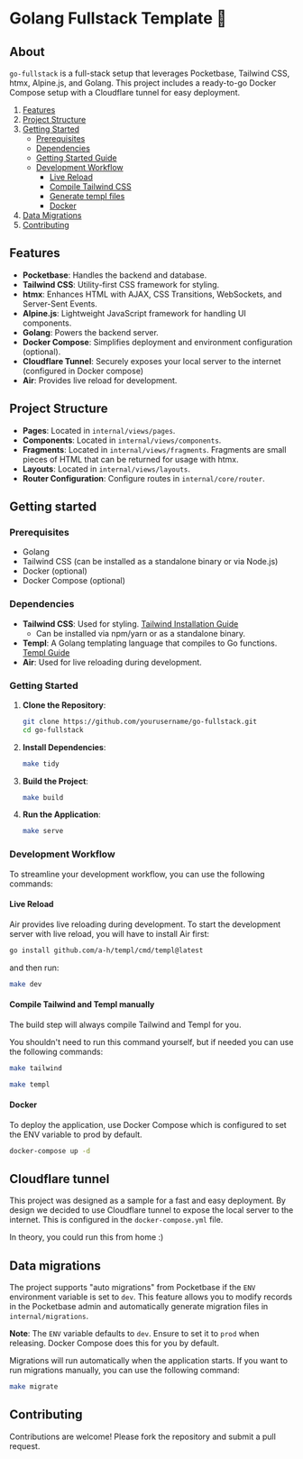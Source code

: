# Golang Fullstack Template 🚀

## About

`go-fullstack` is a full-stack setup that leverages Pocketbase, Tailwind CSS, htmx, Alpine.js, and Golang. This project includes a ready-to-go Docker Compose setup with a Cloudflare tunnel for easy deployment.

1. [Features](#features)
2. [Project Structure](#project-structure)
3. [Getting Started](#getting-started)
   - [Prerequisites](#prerequisites)
   - [Dependencies](#dependencies)
   - [Getting Started Guide](#getting-started-guide)
   - [Development Workflow](#development-workflow)
       - [Live Reload](#live-reload)
       - [Compile Tailwind CSS](#compile-tailwind-css)
       - [Generate templ files](#generate-templ-files)
       - [Docker](#docker)
4. [Data Migrations](#data-migrations)
5. [Contributing](#contributing)

## Features

- **Pocketbase**: Handles the backend and database.
- **Tailwind CSS**: Utility-first CSS framework for styling.
- **htmx**: Enhances HTML with AJAX, CSS Transitions, WebSockets, and Server-Sent Events.
- **Alpine.js**: Lightweight JavaScript framework for handling UI components.
- **Golang**: Powers the backend server.
- **Docker Compose**: Simplifies deployment and environment configuration (optional).
- **Cloudflare Tunnel**: Securely exposes your local server to the internet (configured in Docker compose)
- **Air**: Provides live reload for development.

## Project Structure

- **Pages**: Located in `internal/views/pages`.
- **Components**: Located in `internal/views/components`.
- **Fragments**: Located in `internal/views/fragments`. Fragments are small pieces of HTML that can be returned for usage with htmx.
- **Layouts**: Located in `internal/views/layouts`.
- **Router Configuration**: Configure routes in `internal/core/router`.

## Getting started

### Prerequisites

- Golang
- Tailwind CSS (can be installed as a standalone binary or via Node.js)
- Docker (optional)
- Docker Compose (optional)

### Dependencies

- **Tailwind CSS**: Used for styling. [Tailwind Installation Guide](https://tailwindcss.com/docs/installation)
  - Can be installed via npm/yarn or as a standalone binary.
- **Templ**: A Golang templating language that compiles to Go functions. [Templ Guide](https://templ.guide)
- **Air**: Used for live reloading during development.

### Getting Started

1. **Clone the Repository**:
    ```sh
    git clone https://github.com/yourusername/go-fullstack.git
    cd go-fullstack
    ```

2. **Install Dependencies**:
    ```sh
    make tidy
    ```

3. **Build the Project**:
    ```sh
    make build
    ```

4. **Run the Application**:
    ```sh
    make serve
    ```

### Development Workflow

To streamline your development workflow, you can use the following commands:

#### Live Reload

Air provides live reloading during development. To start the development server with live reload, you will have to install Air first:

```sh
go install github.com/a-h/templ/cmd/templ@latest
```

and then run:

```sh
make dev
```

#### Compile Tailwind and Templ manually

The build step will always compile Tailwind and Templ for you.

You shouldn't need to run this command yourself, but if needed you can use the following commands:

```sh
make tailwind
```

```sh
make templ
```

#### Docker

To deploy the application, use Docker Compose which is configured to set the ENV variable to prod by default.

```sh
docker-compose up -d
```

## Cloudflare tunnel

This project was designed as a sample for a fast and easy deployment. By design we decided to use Cloudflare tunnel to expose the local server to the internet. This is configured in the `docker-compose.yml` file.

In theory, you could run this from home :)

## Data migrations

The project supports "auto migrations" from Pocketbase if the `ENV` environment variable is set to `dev`. This feature allows you to modify records in the Pocketbase admin and automatically generate migration files in `internal/migrations`.

**Note**: The `ENV` variable defaults to `dev`. Ensure to set it to `prod` when releasing. Docker Compose does this for you by default.

Migrations will run automatically when the application starts. If you want to run migrations manually, you can use the following command:

```sh
make migrate
```

## Contributing

Contributions are welcome! Please fork the repository and submit a pull request.
